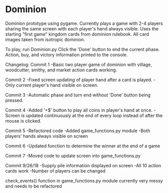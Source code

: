 # Dominion
Dominion prototype using pygame.
Currently plays a game with 2-4 players sharing the same screen with each player's hand always visible.
Uses the starting "first game" kingdom cards from dominion rulebook.
All card images taken from isotropic dominion.

To play, run Dominion.py
Click the 'Done' button to end the current phase.
Action, buy, and victory information printed to the console. 


Changelog:
Commit 1
-Basic two player game of dominion with village, woodcutter, smithy, and market action cards working.

Commit 2
-Fixed screen updating of player hand after a card is played.
-Only current player's hand visible on screen.

Commit 3
-Automatic phase and turn end without 'Done' button being pressed.

Commit 4
-Added '+$' button to play all coins in player's hand at once.
-Screen is updated continuously at the end of every loop instead of after the mouse is clicked.

Commit 5
-Refactored code
-Added game_functions.py module
-Both players' hands always visible on screen

Commit 6
-Updated function to determine the winner at the end of a game

Commit 7
-Moved code to update screen into game_functions.py

Commit 9/26/18
-Supply pile information displayed on screen
-All 10 action cards work
-Number of players can be changed

check_events() function in game_functions.py module currently very messy and needs to be refactored

